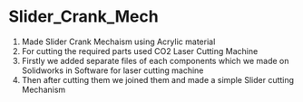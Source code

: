 # Slider_Crank_Mech

1. Made Slider Crank Mechaism using Acrylic material
2. For cutting the required parts used CO2 Laser Cutting Machine
3. Firstly we added separate files of each components which we made on Solidworks in Software for laser cutting machine
4. Then after cutting them we joined them and made a simple Slider cutting Mechanism
